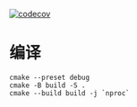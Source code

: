 [![codecov](https://codecov.io/gh/syaojun/codecov_cpp_test/branch/main/graph/badge.svg?token=vjEoxIUG6C)](https://codecov.io/gh/syaojun/codecov_cpp_test)

# 编译
```
cmake --preset debug
cmake -B build -S .
cmake --build build -j `nproc`
```